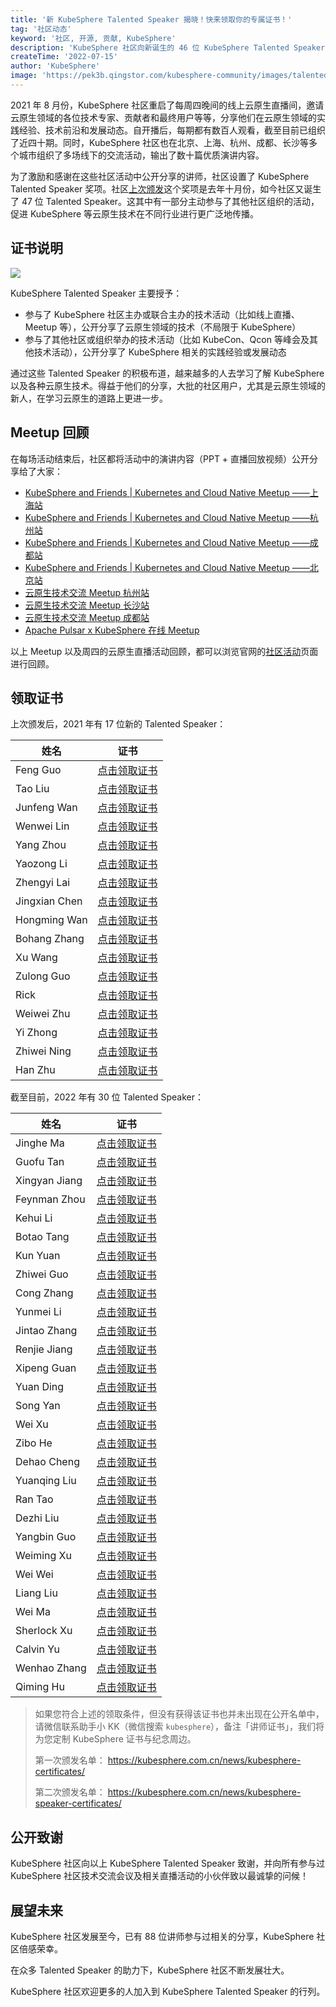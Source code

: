 ```yaml
---
title: '新 KubeSphere Talented Speaker 揭晓！快来领取你的专属证书！'
tag: '社区动态'
keyword: '社区, 开源, 贡献, KubeSphere'
description: 'KubeSphere 社区向新诞生的 46 位 KubeSphere Talented Speaker 致谢，欢迎更多的人加入到 KubeSphere Talented Speaker 的行列。'
createTime: '2022-07-15'
author: 'KubeSphere'
image: 'https://pek3b.qingstor.com/kubesphere-community/images/talented-speaker-cover-20220715.png'
---
```

2021 年 8 月份，KubeSphere 社区重启了每周四晚间的线上云原生直播间，邀请云原生领域的各位技术专家、贡献者和最终用户等等，分享他们在云原生领域的实践经验、技术前沿和发展动态。自开播后，每期都有数百人观看，截至目前已组织了近四十期。同时，KubeSphere 社区也在北京、上海、杭州、成都、长沙等多个城市组织了多场线下的交流活动，输出了数十篇优质演讲内容。

为了激励和感谢在这些社区活动中公开分享的讲师，社区设置了 KubeSphere Talented Speaker 奖项。社区[上次颁发](https://kubesphere.com.cn/news/kubesphere-speaker-certificates/)这个奖项是去年十月份，如今社区又诞生了 47 位 Talented Speaker。这其中有一部分主动参与了其他社区组织的活动，促进 KubeSphere 等云原生技术在不同行业进行更广泛地传播。

## 证书说明

![](https://pek3b.qingstor.com/kubesphere-community/images/certification-kubesphere-speaker.png)

KubeSphere Talented Speaker 主要授予：
- 参与了 KubeSphere 社区主办或联合主办的技术活动（比如线上直播、Meetup 等），公开分享了云原生领域的技术（不局限于 KubeSphere）
- 参与了其他社区或组织举办的技术活动（比如 KubeCon、Qcon 等峰会及其他技术活动），公开分享了 KubeSphere 相关的实践经验或发展动态

通过这些 Talented Speaker 的积极布道，越来越多的人去学习了解 KubeSphere 以及各种云原生技术。得益于他们的分享，大批的社区用户，尤其是云原生领域的新人，在学习云原生的道路上更进一步。

## Meetup 回顾

在每场活动结束后，社区都将活动中的演讲内容（PPT + 直播回放视频）公开分享给了大家：

- [KubeSphere and Friends | Kubernetes and Cloud Native Meetup ——上海站](https://kubesphere.com.cn/live/meetup-shanghai/)
- [KubeSphere and Friends | Kubernetes and Cloud Native Meetup ——杭州站](https://kubesphere.com.cn/live/meetup-hangzhou/)
- [KubeSphere and Friends | Kubernetes and Cloud Native Meetup ——成都站](https://kubesphere.com.cn/live/meetup-chengdu/)
- [KubeSphere and Friends | Kubernetes and Cloud Native Meetup ——北京站](https://kubesphere.com.cn/live/meetup-beijing/)
- [云原生技术交流 Meetup 杭州站](https://kubesphere.com.cn/live/meetup-hangzhou1023/)
- [云原生技术交流 Meetup 长沙站](https://kubesphere.com.cn/live/meetup-changsha-20220312/)
- [云原生技术交流 Meetup 成都站](https://kubesphere.com.cn/live/meetup-chengdu-20220514/)
- [Apache Pulsar x KubeSphere 在线 Meetup](https://kubesphere.com.cn/live/pulsar-kubesphere-meetup0625/)

以上 Meetup 以及周四的云原生直播活动回顾，都可以浏览官网的[社区活动](https://kubesphere.com.cn/live/)页面进行回顾。

## 领取证书

上次颁发后，2021 年有 17 位新的 Talented Speaker：

| 姓名 | 证书 | 
| -------- | -------- | 
| Feng Guo | [点击领取证书](https://pek3b.qingstor.com/kubesphere-community/images/speaker-guofeng.png)     | 
| Tao Liu |[点击领取证书](https://pek3b.qingstor.com/kubesphere-community/images/speaker-liutao.png) |
| Junfeng Wan|[点击领取证书](https://pek3b.qingstor.com/kubesphere-community/images/speaker-wanjunfeng.png) |
| Wenwei Lin|[点击领取证书](https://pek3b.qingstor.com/kubesphere-community/images/speaker-linwenwei.png) |
| Yang Zhou|[点击领取证书](https://pek3b.qingstor.com/kubesphere-community/images/speaker-zhouyang.png) |
| Yaozong Li|[点击领取证书](https://pek3b.qingstor.com/kubesphere-community/images/speaker-liyaozong.png) |
| Zhengyi Lai|[点击领取证书](https://pek3b.qingstor.com/kubesphere-community/images/speaker-laizhengyi.png) |
| Jingxian Chen|[点击领取证书](https://pek3b.qingstor.com/kubesphere-community/images/speaker-chenjingxian.png) |
| Hongming Wan|[点击领取证书](https://pek3b.qingstor.com/kubesphere-community/images/speaker-wanhongming.png) |
| Bohang Zhang|[点击领取证书](https://pek3b.qingstor.com/kubesphere-community/images/speaker-zhangbohang.png) |
| Xu Wang|[点击领取证书](https://pek3b.qingstor.com/kubesphere-community/images/speaker-wangxu.png) |
| Zulong Guo|[点击领取证书](https://pek3b.qingstor.com/kubesphere-community/images/speaker-guozulong.png) |
| Rick |[点击领取证书](https://pek3b.qingstor.com/kubesphere-community/images/speaker-Rick.png) |
| Weiwei Zhu|[点击领取证书](https://pek3b.qingstor.com/kubesphere-community/images/speaker-zhuweiwei.png) |
| Yi Zhong|[点击领取证书](https://pek3b.qingstor.com/kubesphere-community/images/speaker-zhongyi.png) |
| Zhiwei Ning|[点击领取证书](https://pek3b.qingstor.com/kubesphere-community/images/speaker-ningzhiwei.png) |
| Han Zhu|[点击领取证书](https://pek3b.qingstor.com/kubesphere-community/images/speaker-zhuhan.png) |


截至目前，2022 年有 30 位 Talented Speaker：

|姓名  | 证书 | 
| -------- | -------- | 
| Jinghe Ma    | [点击领取证书](https://pek3b.qingstor.com/kubesphere-community/images/speaker-majinghe.png)      | 
| Guofu Tan|[点击领取证书](https://pek3b.qingstor.com/kubesphere-community/images/speaker-tanguofu.png)      | 
| Xingyan Jiang    | [点击领取证书](https://pek3b.qingstor.com/kubesphere-community/images/speaker-jiangxingyan.png)      | 
| Feynman Zhou    | [点击领取证书](https://pek3b.qingstor.com/kubesphere-community/images/speaker-zhoupengfei.png)      | 
| Kehui Li   | [点击领取证书](https://pek3b.qingstor.com/kubesphere-community/images/speaker-likehui.png)      | 
| Botao Tang    | [点击领取证书](https://pek3b.qingstor.com/kubesphere-community/images/speaker-tangbotao.png)      | 
| Kun Yuan   | [点击领取证书](https://pek3b.qingstor.com/kubesphere-community/images/speaker-yuankun.png)     | 
| Zhiwei Guo    | [点击领取证书](https://pek3b.qingstor.com/kubesphere-community/images/speaker-guozhiwei.png)     | 
| Cong Zhang   | [点击领取证书](https://pek3b.qingstor.com/kubesphere-community/images/speaker-zhangcong.png)      | 
| Yunmei Li   | [点击领取证书](https://pek3b.qingstor.com/kubesphere-community/images/speaker-liyunmei.png)     | 
| Jintao Zhang    | [点击领取证书](https://pek3b.qingstor.com/kubesphere-community/images/speaker-zhangjintao.png)     | 
| Renjie Jiang    | [点击领取证书](https://pek3b.qingstor.com/kubesphere-community/images/speaker-jiangrenjie.png)      | 
| Xipeng Guan   | [点击领取证书](https://pek3b.qingstor.com/kubesphere-community/images/speaker-guanxipeng.png)      | 
| Yuan Ding   | [点击领取证书](https://pek3b.qingstor.com/kubesphere-community/images/speaker-dingyuan.png)     | 
| Song Yan    | [点击领取证书](https://pek3b.qingstor.com/kubesphere-community/images/speaker-yansong.png)      | 
| Wei Xu   | [点击领取证书](https://pek3b.qingstor.com/kubesphere-community/images/speaker-xuwei.png)      | 
| Zibo He    | [点击领取证书](https://pek3b.qingstor.com/kubesphere-community/images/speaker-hezibo.png)      | 
| Dehao Cheng    | [点击领取证书](https://pek3b.qingstor.com/kubesphere-community/images/speaker-chengdehao.png)     | 
| Yuanqing Liu    | [点击领取证书](https://pek3b.qingstor.com/kubesphere-community/images/speaker-liuyuanqing.png)     | 
| Ran Tao    | [点击领取证书](https://pek3b.qingstor.com/kubesphere-community/images/speaker-taoran.png)     | 
| Dezhi Liu    | [点击领取证书](https://pek3b.qingstor.com/kubesphere-community/images/speaker-liudezhi.png)     | 
| Yangbin Guo   | [点击领取证书](https://pek3b.qingstor.com/kubesphere-community/images/speaker-guoyangbin.png)     | 
| Weiming Xu    | [点击领取证书](https://pek3b.qingstor.com/kubesphere-community/images/speaker-xuweiming.png)      | 
| Wei Wei   | [点击领取证书](https://pek3b.qingstor.com/kubesphere-community/images/speaker-weiwei.png)     | 
| Liang Liu    | [点击领取证书](https://pek3b.qingstor.com/kubesphere-community/images/speaker-liuliang.png)     | 
| Wei Ma   | [点击领取证书](https://pek3b.qingstor.com/kubesphere-community/images/speaker-mawei.png)     | 
| Sherlock Xu    | [点击领取证书](https://pek3b.qingstor.com/kubesphere-community/images/speaker-xuwentao.png)     | 
| Calvin Yu    | [点击领取证书](https://pek3b.qingstor.com/kubesphere-community/images/speaker-yushuang.png)     | 
| Wenhao Zhang   | [点击领取证书](https://pek3b.qingstor.com/kubesphere-community/images/speaker-zhangwenhao.png)     | 
| Qiming Hu    | [点击领取证书](https://pek3b.qingstor.com/kubesphere-community/images/speaker-huqiming.png)      | 

> 如果您符合上述的领取条件，但没有获得该证书也并未出现在公开名单中，请微信联系助手小 KK（微信搜索 `kubesphere`），备注「讲师证书」，我们将为您定制 KubeSphere 证书与纪念周边。
>
> 第一次颁发名单： https://kubesphere.com.cn/news/kubesphere-certificates/
>
> 第二次颁发名单： https://kubesphere.com.cn/news/kubesphere-speaker-certificates/

## 公开致谢

KubeSphere 社区向以上 KubeSphere Talented Speaker 致谢，并向所有参与过 KubeSphere 社区技术交流会议及相关直播活动的小伙伴致以最诚挚的问候！

## 展望未来

KubeSphere 社区发展至今，已有 88 位讲师参与过相关的分享，KubeSphere 社区倍感荣幸。

在众多 Talented Speaker 的助力下，KubeSphere 社区不断发展壮大。

KubeSphere 社区欢迎更多的人加入到 KubeSphere Talented Speaker 的行列。
